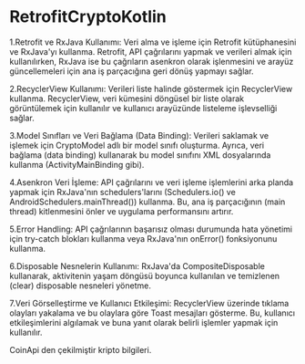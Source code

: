 # RetrofitCryptoKotlin



1.Retrofit ve RxJava Kullanımı: Veri alma ve işleme için Retrofit kütüphanesini ve RxJava'yı kullanma. Retrofit, API çağrılarını yapmak ve verileri almak için kullanılırken, RxJava ise bu çağrıların asenkron olarak işlenmesini ve arayüz güncellemeleri için ana iş parçacığına geri dönüş yapmayı sağlar.

2.RecyclerView Kullanımı: Verileri liste halinde göstermek için RecyclerView kullanma. RecyclerView, veri kümesini döngüsel bir liste olarak görüntülemek için kullanılır ve kullanıcı arayüzünde listeleme işlevselliği sağlar.

3.Model Sınıfları ve Veri Bağlama (Data Binding): Verileri saklamak ve işlemek için CryptoModel adlı bir model sınıfı oluşturma. Ayrıca, veri bağlama (data binding) kullanarak bu model sınıfını XML dosyalarında kullanma (ActivityMainBinding gibi).

4.Asenkron Veri İşleme: API çağrılarını ve veri işleme işlemlerini arka planda yapmak için RxJava'nın schedulers'larını (Schedulers.io() ve AndroidSchedulers.mainThread()) kullanma. Bu, ana iş parçacığının (main thread) kitlenmesini önler ve uygulama performansını artırır.

5.Error Handling: API çağrılarının başarısız olması durumunda hata yönetimi için try-catch blokları kullanma veya RxJava'nın onError() fonksiyonunu kullanma.

6.Disposable Nesnelerin Kullanımı: RxJava'da CompositeDisposable kullanarak, aktivitenin yaşam döngüsü boyunca kullanılan ve temizlenen (clear) disposable nesneleri yönetme.

7.Veri Görselleştirme ve Kullanıcı Etkileşimi: RecyclerView üzerinde tıklama olayları yakalama ve bu olaylara göre Toast mesajları gösterme. Bu, kullanıcı etkileşimlerini algılamak ve buna yanıt olarak belirli işlemler yapmak için kullanılır.

CoinApi den çekilmiştir kripto bilgileri.
